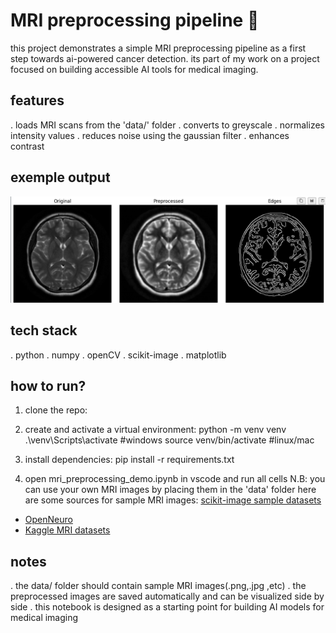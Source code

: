 # MRI preprocessing pipeline 🧠

this project demonstrates a simple MRI preprocessing pipeline as a first step towards ai-powered cancer detection.
its part of my work on a project focused on building accessible AI tools for medical imaging.

## features
. loads MRI scans from the 'data/' folder
. converts to greyscale
. normalizes intensity values
. reduces noise using the gaussian filter
. enhances contrast


## exemple output
![Original vs Preprocessed MRI](image.png)


## tech stack
. python
. numpy
. openCV
. scikit-image
. matplotlib

## how to run?
1. clone the repo:


2. create and activate a virtual environment:
python -m venv venv
.\venv\Scripts\activate   #windows
source venv/bin/activate  #linux/mac

3. install dependencies:
pip install -r requirements.txt

4. open mri_preprocessing_demo.ipynb in vscode and run all cells
N.B: you can use your own MRI images by placing them in the 'data\' folder
here are some sources for sample MRI images:
[scikit-image sample datasets](https://scikit-image.org/docs/stable/auto_examples/data/plot_mri.html)  
- [OpenNeuro](https://openneuro.org/)
- [Kaggle MRI datasets](https://www.kaggle.com/datasets?search=MRI)  

## notes
. the data/ folder should contain sample MRI images(.png,.jpg ,etc)
. the preprocessed images are saved automatically and can be visualized side by side
. this notebook is designed as a starting point for building AI models for medical imaging
